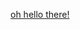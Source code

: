 [oh hello there!](https://ih1.redbubble.net/image.2517271689.2840/flat,750x,075,f-pad,750x1000,f8f8f8.jpg)